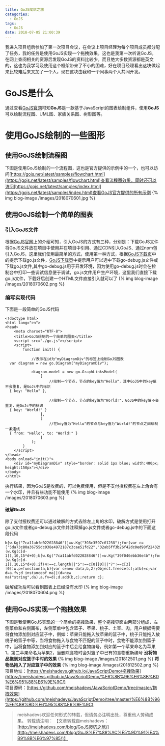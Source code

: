 ```yaml
---
title: GoJS爬坑之旅
categories:
  - GoJS
tags:
  - GoJS
date: 2018-07-05 21:00:39
---
```

我进入项目组后参加了第一次项目会议，在会议上项目经理为每个项目成员都分配了任务，我的任务是使用GoJS实现一个拖拽效果，这也是我第一次听说GoJS，在网上查阅相关的资源后发现GoJS的资料比较少，而且绝大多数资源都是英文的，这也为我学习及使用这个框架带来了不小的困难，好在项目经理看出这块做起来比较难后来又加了一个人，现在这块由我和一个同事两个人共同开发。
<!--more-->

# GoJS是什么
通过查看[GoJS官网](https://gojs.net/latest/index.html)可知**GoJS**是一款基于JavaScript的图表绘制组件，使用**GoJS**可以绘制流程图、UML图、家族关系图、树形图等。

# 使用GoJS绘制的一些图形

## 使用GoJS绘制流程图
下图是使用GoJS绘制的一个流程图，这也是官方提供的示例中的一个，也可以访问[https://gojs.net/latest/samples/flowchart.html](https://gojs.net/latest/samples/flowchart.html)查看流程图效果，同时还可以访问[https://gojs.net/latest/samples/index.html](https://gojs.net/latest/samples/index.html)查看GoJS官方提供的所有示例
{% img blog-image /images/2018070601.jpg %}

## 使用GoJS绘制一个简单的图表

### 引入GoJS文件
根据[GoJS官网](https://gojs.net/latest/doc/download.html)上的介绍可知，引入GoJS的方式有三种，分别是：下载GoJS文件将GoJS文件放在项目中使用并在项目中引用、通过CDN引入GoJS、通过npm包引入GoJS，这里我们使用最简单的方式，使用第一种方式，根据[GoJS下载页](https://gojs.net/latest/doc/download.html)中的提示下载go.js文件，[GoJS下载页](https://gojs.net/latest/doc/download.html)中提示用户可以选中下载go-debug.js文件或下载go.js文件,其中go-debug.js用于开发环境，因为使用go-debug.js时会在控制台中打印一些调试信息便于调试，go.js文件用户生产环境，这里我们直接下载go.js文件，下载好后创建一个HTML文件直接引入就可以了
{% img blog-image /images/2018070602.png %}

### 编写实现代码
下面是一段简单的GoJS代码

	<!doctype html>
	<html lang="en">
	<head>
	    <meta charset="UTF-8">
	    <title>GoJS绘制的一个简单的图表</title>
	    <script src="./go.js"></script>
	    <script>
	        function init() {
	
	            //表示在id为"myDiagramDiv"的标签上绘制GoJS图表
	  var diagram = new go.Diagram("myDiagramDiv");
	
	            diagram.model = new go.GraphLinksModel(
	                [
	                    //绘制一个节点，节点的key值为"Hello"，其中GoJS中的key值不会重复，是GoJs中的标识
	  { key: "Hello" },
	
	                    //绘制一个节点，节点的key值为"World!"，GoJS中的key值不会重复，是GoJs中的标识
	  { key: "World!" }
	                ],
	                [
	                    //在key值为"Hello"的节点与key值为"World!"的节点之间绘制一条连线
	  { from: "Hello", to: "World!" }
	                ]
	            );
	        }
	    </script>
	</head>
	<body onload="init()">
	    <div id="myDiagramDiv" style="border: solid 1px blue; width:400px; height:150px"></div>
	</body>
	</html>

执行结果，因为GoJS是收费的，可以免费使用，但是不支付授权费在左上角会有一个水印，并且有些功能不能使用
{% img blog-image /images/2018070603.png %}

#### 破解GoJS 
除了支付授权费还可以通过破解的方式去除左上角的水印，破解方式是使用打开go.js文件或者go-debug.js文件并注释掉go.js文件或者go-debug.js中的下面这段代码

	b[w.Kg("7ca11abfd022028846")]=w.Kg("398c3597c01238");for(var c=["5da73c80a36755dc038e4972187c3cae51fd22","32ab5ff3b26f42dc0ed90f22432913b54ae6247590da4bb21c324ba3a84e385776","54a702f3e53909c447824c6706603faf4cfb236cdfda5de14c134ba1a95a2d4c7cc6f93c1387","74bf19bce72555874c86"],d=1;5>d;d++)b[w.Kg("7ca11abfd7330390")](w.Kg(c[d-1]),10,15*d+0);b[w.Kg("7ca11abfd022028846")]=w.Kg("39f046ebb36e4b");for(d=1;5>d;d++)b[w.Kg("7ca11abfd7330390")](w.Kg(c[d-
	1]),10,15*d+0);if(4!==c.length||"5"!==c[0][0]||"7"!==c[3][0])w.p=function(a,b){var c=new da(a,b,2);Object.freeze(c);a[b]=c;var d=a.fv;d instanceof ma||(d=new ma("string",da),a.fv=d);d.add(b,c);return c};

破解成功后可以看到图表上已经没有水印
{% img blog-image /images/2018070604.png %}

## 使用GoJS实现一个拖拽效果

下图是我使用GoJS实现的一个简单的拖拽效果，整个拖拽界面由两部分组成，左侧菜单和右侧画布，左侧菜单中包含篮子、苹果、桃子、土豆、肉，用户根据需要将食物添加到对应篮子中，例如：苹果只能拖入放苹果的篮子中，桃子只能拖入放桃子的篮子中等，当将食物拖入与食物不匹配的篮子中时，食物不能添加到篮子中，当将食物添加到对应的篮子中后会给食物编号，例如第一个苹果命名为苹果1，第二苹果命名为苹果2，当删除食物时会对篮子中已有的食物重新编号
**没将物品拖到对应篮子中时的效果**
{% img blog-image /images/201812501.png %}
**将物品拖入了对应篮子中的效果**
{% img blog-image /images/201812502.png %}
项目地址：[https://meishadevs.github.io/JavaScriptDemo/拖拽效果](https://meishadevs.github.io/JavaScriptDemo/%E6%8B%96%E6%8B%BD%E6%95%88%E6%9E%9C/)  
项目源码：[https://github.com/meishadevs/JavaScriptDemo/tree/master/拖拽效果](https://github.com/meishadevs/JavaScriptDemo/tree/master/%E6%8B%96%E6%8B%BD%E6%95%88%E6%9E%9C)

> meishadevs欢迎任何形式的转载，但请务必注明出处，尊重他人劳动成果。
转载请注明： 【文章转载自meishadevs：[http://meishadevs.com/blog/GoJS爬坑之旅/](http://meishadevs.com/blog/GoJS%E7%88%AC%E5%9D%91%E4%B9%8B%E6%97%85/)】